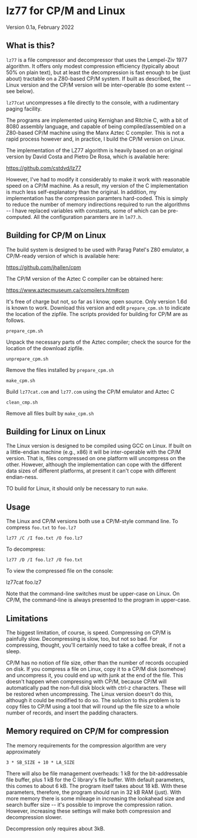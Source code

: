 # lz77 for CP/M and Linux

Version 0.1a, February 2022

## What is this?

`lz77` is a file compressor and decompressor that uses the 
Lempel-Ziv 1977 algorithm. It offers only modest compression efficiency
(typically about 50% on plain text), but at least the decompression
is fast enough to be (just about) tractable on a Z80-based CP/M 
system. If built as described, the Linux version and the CP/M version
will be inter-operable (to some extent -- see below).

`lz77cat` uncompresses a file directly to the console, with 
a rudimentary paging facility.

The programs are implemented using Kernighan and Ritchie C, with
a bit of 8080 assembly language, and
capable of being compiled/assembled on a Z80-based CP/M machine using
the Manx Aztec C compiler. This is not a rapid process however and,
in practice, I build the CP/M version on Linux. 

The implementation of the LZ77 algorithm is heavily based on an original
version by David Costa and Pietro De Rosa, which is available here:

https://github.com/cstdvd/lz77

However, I've had to modify it considerably to make it work
with reasonable speed on a CP/M machine. As a result, my version
of the C implementation is much less self-explanatory than the
original. In addition, my implementation has the compression
paramters hard-coded. This is simply to reduce the number of
memory indirections required to run the algorithms -- I have
replaced variables with constants, some of which can be pre-computed.
All the configuration paramters are in `lm77.h`.


## Building for CP/M on Linux

The build system is designed to be used with Parag Patel's Z80 emulator,
a CP/M-ready version of which is available here:

https://github.com/jhallen/cpm

The CP/M version of the Aztec C compiler can be obtained here:

https://www.aztecmuseum.ca/compilers.htm#cpm 

It's free of charge but not, so far as I know, open source.  Only version 1.6d
is known to work. Download this version and edit `prepare_cpm.sh` to indicate
the location of the zipfile. The scripts provided for building for
CP/M are as follows. 

`prepare_cpm.sh`

Unpack the necessary parts of the Aztec compiler; check the source
for the location of the download zipfile.

`unprepare_cpm.sh`

Remove the files installed by `prepare_cpm.sh`

`make_cpm.sh`

Build `lz77cat.com` and `lz77.com` using the CP/M emulator and
Aztec C

`clean_cmp.sh`

Remove all files built by `make_cpm.sh`

## Building for Linux on Linux

The Linux version is designed to be compiled using GCC on Linux.
If built on a little-endian machine (e.g., x86) it will be inter-operable
with the CP/M version. That is, files compressed on one platform will
uncompress on the other. However, although the implementation can
cope with the different data sizes of different platforms, at present
it can't cope with different endian-ness. 

TO build for Linux, it should only be necessary to run `make`.

## Usage

The Linux and CP/M versions both use a CP/M-style command line.
To compress `foo.txt` to `foo.lz7`

    lz77 /C /I foo.txt /O foo.lz7

To decompress:

    lz77 /D /I foo.lz7 /O foo.txt

To view the compressed file on the console:

   lz77cat foo.lz7

Note that the command-line switches must be upper-case on Linux.
On CP/M, the command-line is always presented to the program
in upper-case.

## Limitations

The biggest limitation, of course, is speed. Compressing on CP/M
is painfully slow. Decompressing is slow, too, but not so bad.
For compressing, thought, you'll certainly need to take a coffee
break, if not a sleep.

CP/M has no notion of file size, other than the number of records
occupied on disk. If you compress a file on Linux, copy it to
a CP/M disk (somehow) and uncompress it, you could end up with
junk at the end of the file. This doesn't happen when compressing
with CP/M, because CP/M will automatically pad the non-full disk
block with ctrl-z characters. These will be restored when 
uncompressing. The Linux version doesn't do this, although it
could be modified to do so. The solution to this problem is to
copy files to CP/M using a tool that will round up the file size
to a whole number of records, and insert the padding characters. 

## Memory required on CP/M for compression

The memory requirements for the compression algorithm 
are very approximately

    3 * SB_SIZE + 10 * LA_SIZE

There will also be file management overheads:
1 kB for the bit-addressable file buffer, plus 1 kB for the 
C library's file buffer. With default parameters, this comes to about
6 kB. The program itself takes about 18 kB. With these parameters,
therefore, the program should run in 32 kB RAM (just). With more
memory there is some mileage in increasing the lookahead size and
search buffer size -- it's possible to improve the compression
ration. However, increasing these settings will make both compression
and decompression slower.  

Decompression only requires about 3kB.

